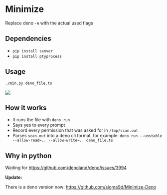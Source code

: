 # Minimize

Replace deno `-A` with the actual used flags

## Dependencies

- `pip install semver`
- `pip install ptyprocess`

## Usage

`./min.py deno_file.ts`

<img src="https://cdn.discordapp.com/attachments/712010403302866974/1007952292361818212/min.gif"/>

## How it works

- It runs the file with `deno run`
- Says yes to every prompt
- Record every permission that was asked for in `/tmp/scan.out`
- Parses `scan.out` into a deno cli format, for example:
  `deno run --unstable --allow-read=.. --allow-write=.. deno_file.ts`

## Why in python

Waiting for https://github.com/denoland/deno/issues/3994

**Update:**

There is a deno version now: https://github.com/sigmaSd/Minimize-Deno
